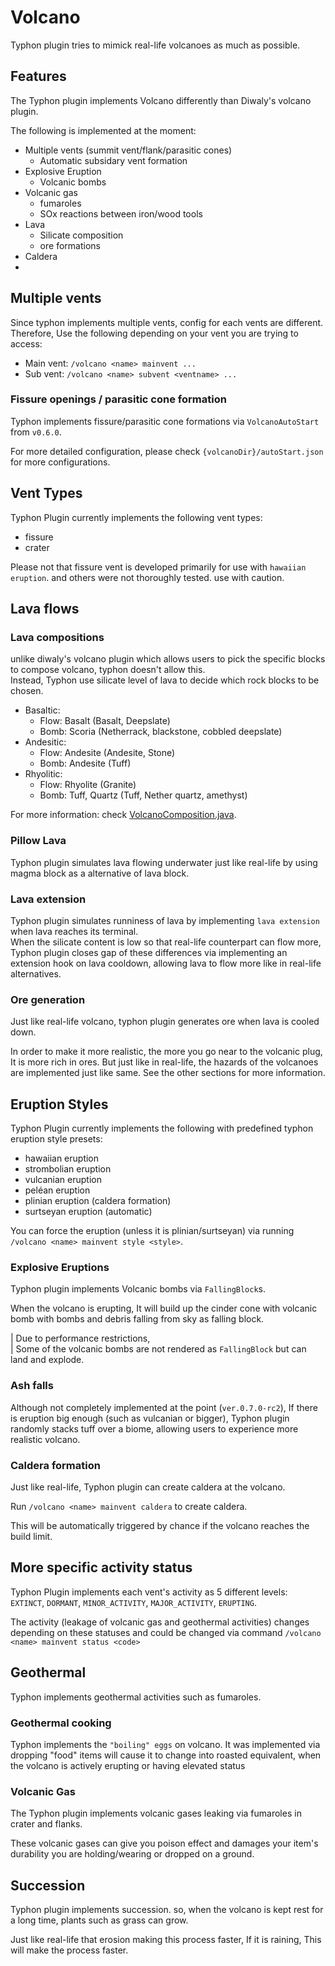 # Volcano
Typhon plugin tries to mimick real-life volcanoes as much as possible.

## Features
The Typhon plugin implements Volcano differently than Diwaly's volcano plugin.

The following is implemented at the moment:  
* Multiple vents (summit vent/flank/parasitic cones)
  - Automatic subsidary vent formation
* Explosive Eruption
  - Volcanic bombs
* Volcanic gas
  - fumaroles
  - SOx reactions between iron/wood tools
* Lava
  - Silicate composition
  - ore formations
* Caldera
* 

## Multiple vents
Since typhon implements multiple vents, config for each vents are different. Therefore, Use the following depending on your vent you are trying to access:  

* Main vent: `/volcano <name> mainvent ...`  
* Sub vent: `/volcano <name> subvent <ventname> ...`

### Fissure openings / parasitic cone formation
Typhon implements fissure/parasitic cone formations via `VolcanoAutoStart` from `v0.6.0`.  
  
For more detailed configuration, please check `{volcanoDir}/autoStart.json` for more configurations.  

## Vent Types
Typhon Plugin currently implements the following vent types:  
* fissure
* crater

Please not that fissure vent is developed primarily for use with `hawaiian eruption`. and others were not thoroughly tested. use with caution.  

## Lava flows
### Lava compositions
unlike diwaly's volcano plugin which allows users to pick the specific blocks to compose volcano, typhon doesn't allow this.  
Instead, Typhon use silicate level of lava to decide which rock blocks to be chosen.  

* Basaltic:  
  - Flow: Basalt (Basalt, Deepslate)
  - Bomb: Scoria (Netherrack, blackstone, cobbled deepslate)
* Andesitic:
  - Flow: Andesite (Andesite, Stone)
  - Bomb: Andesite (Tuff)
* Rhyolitic:
  - Flow: Rhyolite (Granite)
  - Bomb: Tuff, Quartz (Tuff, Nether quartz, amethyst)

For more information: check [VolcanoComposition.java](/src/main/java/me/alex4386/plugin/typhon/volcano/VolcanoComposition.java). 

### Pillow Lava
Typhon plugin simulates lava flowing underwater just like real-life by using magma block as a alternative of lava block.  

### Lava extension
Typhon plugin simulates runniness of lava by implementing `lava extension` when lava reaches its terminal.  
When the silicate content is low so that real-life counterpart can flow more, Typhon plugin closes gap of these differences via implementing an extension hook on lava cooldown, allowing lava to flow more like in real-life alternatives.

### Ore generation
Just like real-life volcano, typhon plugin generates ore when lava is cooled down.  

In order to make it more realistic, the more you go near to the volcanic plug, It is more rich in ores. But just like in real-life, the hazards of the volcanoes are implemented just like same. See the other sections for more information.    

## Eruption Styles
Typhon Plugin currently implements the following with predefined typhon eruption style presets:  

* hawaiian eruption
* strombolian eruption
* vulcanian eruption
* peléan eruption
* plinian eruption (caldera formation)
* surtseyan eruption (automatic)

You can force the eruption (unless it is plinian/surtseyan) via running `/volcano <name> mainvent style <style>`.  

### Explosive Eruptions
Typhon plugin implements Volcanic bombs via `FallingBlock`s.  
  
When the volcano is erupting, It will build up the cinder cone with volcanic bomb with bombs and debris falling from sky as falling block.  

| Due to performance restrictions,  
| Some of the volcanic bombs are not rendered as `FallingBlock` but can land and explode.  

### Ash falls
Although not completely implemented at the point (`ver.0.7.0-rc2`), If there is eruption big enough (such as vulcanian or bigger), Typhon plugin randomly stacks tuff over a biome, allowing users to experience more realistic volcano.  

### Caldera formation
Just like real-life, Typhon plugin can create caldera at the volcano.  

Run `/volcano <name> mainvent caldera` to create caldera.  
  
This will be automatically triggered by chance if the volcano reaches the build limit.  

## More specific activity status
Typhon Plugin implements each vent's activity as 5 different levels:  
`EXTINCT`, `DORMANT`, `MINOR_ACTIVITY`, `MAJOR_ACTIVITY`, `ERUPTING`.  

The activity (leakage of volcanic gas and geothermal activities) changes depending on these statuses and could be changed via command `/volcano <name> mainvent status <code>`

## Geothermal
Typhon implements geothermal activities such as fumaroles.  

### Geothermal cooking
Typhon implements the `"boiling" eggs` on volcano. It was implemented via dropping "food" items will cause it to change into roasted equivalent, when the volcano is actively erupting or having elevated status

### Volcanic Gas
The Typhon plugin implements volcanic gases leaking via fumaroles in crater and flanks.  

These volcanic gases can give you poison effect and damages your item's durability you are holding/wearing or dropped on a ground.

## Succession
Typhon plugin implements succession. so, when the volcano is kept rest for a long time, plants such as grass can grow.  

Just like real-life that erosion making this process faster, If it is raining, This will make the process faster. 

